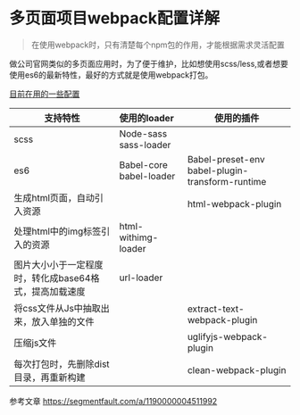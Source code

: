 # 多页面项目webpack配置详解

> 在使用webpack时，只有清楚每个npm包的作用，才能根据需求灵活配置

做公司官网类似的多页面应用时，为了便于维护，比如想使用scss/less,或者想要使用es6的最新特性，最好的方式就是使用webpack打包。

[目前在用的一些配置](https://github.com/JesseZhao1990/multipage-webpack-scaffolding)

| 支持特性                                               | 使用的loader            | 使用的插件                                       |
| ------------------------------------------------------ | :---------------------- | ------------------------------------------------ |
| scss                                                   | Node-sass sass-loader   |                                                  |
| es6                                                    | Babel-core babel-loader | Babel-preset-env  babel-plugin-transform-runtime |
| 生成html页面，自动引入资源                             |                         | html-webpack-plugin                              |
| 处理html中的img标签引入的资源                          | html-withimg-loader     |                                                  |
| 图片大小小于一定程度时，转化成base64格式，提高加载速度 | url-loader              |                                                  |
| 将css文件从Js中抽取出来，放入单独的文件                |                         | extract-text-webpack-plugin                      |
| 压缩js文件                                             |                         | uglifyjs-webpack-plugin                          |
| 每次打包时，先删除dist目录，再重新构建                 |                         | clean-webpack-plugin                             |





参考文章 https://segmentfault.com/a/1190000004511992